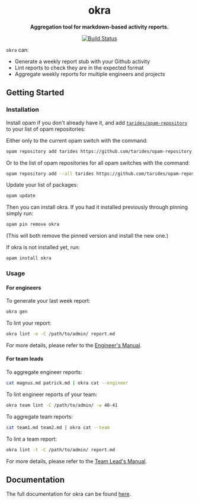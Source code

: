 <h1 align="center">
  okra
</h1>

<p align="center">
  <strong>Aggregation tool for markdown-based activity reports.</strong>
</p>

<p align="center">
  <!--
  <a href="https://ocaml.ci.dev/github/tarides/okra">
    <img src="https://img.shields.io/endpoint?url=https://ocaml.ci.dev/badge/tarides/okra/main&logo=ocaml" alt="OCaml-CI Build Status" />
  </a>
  -->

  <a href="https://github.com/tarides/okra/actions/workflows/build.yml">
    <img src="https://github.com/tarides/okra/actions/workflows/build.yml/badge.svg?branch=main" alt="Build Status" />
  </a>
</p>

`okra` can:

 - Generate a weekly report stub with your Github activity
 - Lint reports to check they are in the expected format
 - Aggregate weekly reports for multiple engineers and projects

## Getting Started

### Installation

Install opam if you don't already have it, and add [`tarides/opam-repository`](https://github.com/tarides/opam-repository) to your list of opam repositories:

Either only to the current opam switch with the command:
```sh
opam repository add tarides https://github.com/tarides/opam-repository.git
```

Or to the list of opam repositories for all opam switches with the command:
```sh
opam repository add --all tarides https://github.com/tarides/opam-repository.git
```

Update your list of packages:
```sh
opam update
```

Then you can install okra. If you had it installed previously through pinning simply run:
```sh
opam pin remove okra
```

(This will both remove the pinned version and install the new one.)

If okra is not installed yet, run:
```sh
opam install okra
```

### Usage

#### For engineers

To generate your last week report:
```sh
okra gen
```

To lint your report:
```sh
okra lint -e -C /path/to/admin/ report.md
```

For more details, please refer to the [Engineer's Manual](docs/engineers-manual.md).

#### For team leads

To aggregate engineer reports:
```sh
cat magnus.md patrick.md | okra cat --engineer
```

To lint engineer reports of your team:
```sh
okra team lint -C /path/to/admin/ -w 40-41
```

To aggregate team reports:
```sh
cat team1.md team2.md | okra cat --team
```

To lint a team report:
```sh
okra lint -t -C /path/to/admin/ report.md
```

For more details, please refer to the [Team Lead's Manual](docs/team-leads-manual.md).

## Documentation

The full documentation for okra can be found [here](docs/README.md).
